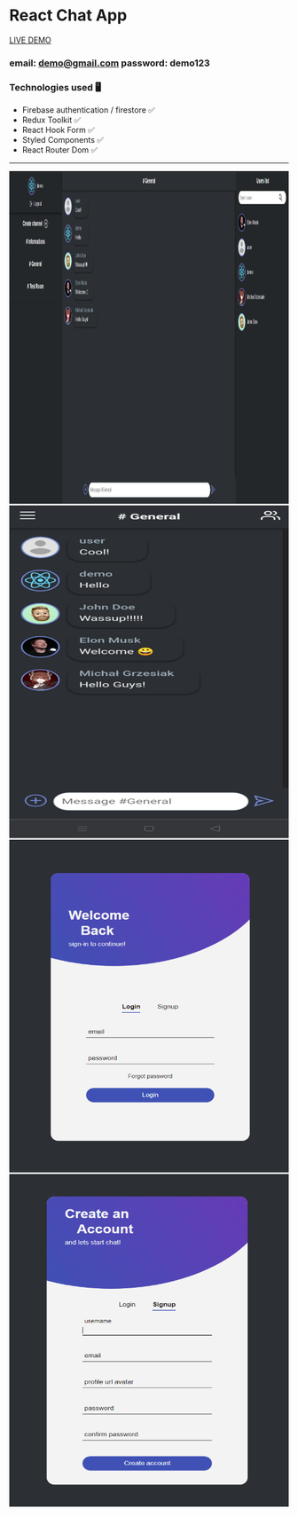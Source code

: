 # React Chat App

[LIVE DEMO](https://www.chat-2405e.com)
### email: demo@gmail.com password: demo123

### Technologies used 🖥️
<ul>
  <li>Firebase authentication / firestore ✅</li>
  <li>Redux Toolkit ✅</li>
  <li>React Hook Form ✅</li>
  <li>Styled Components ✅</li>
  <li>React Router Dom ✅</li>
</ul>

***

<img src="src/assets/app/chat-app-1.png" width="600" height="600">
<img src="src/assets/app/chat-app-mobile.jpg" width="600" height="600">
<img src="src/assets/app/chat-app-form1.png" width="600" height="600">
<img src="src/assets/app/chat-app-form2.png" width="600" height="600">
